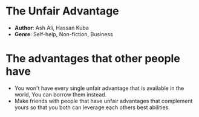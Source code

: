 # The Unfair Advantage
- **Author**: Ash Ali, Hassan Kuba
- **Genre**: Self-help, Non-fiction, Business

# The advantages that other people have
- You won't have every single unfair advantage that is available in the world, You can borrow them instead.
- Make friends with people that have unfair advantages that complement yours so that you both can leverage each others best abilities.